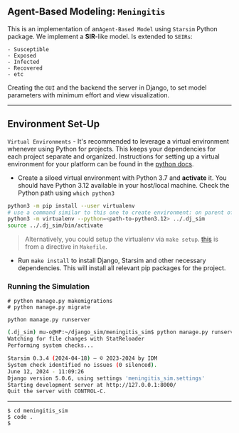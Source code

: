 ## Agent-Based Modeling: `Meningitis`

This is an implementation of an`Agent-Based Model` using `Starsim` Python package.
We implement a **SIR**-like  model. Is extended to `SEIRs`:  

    - Susceptible
    - Exposed 
    - Infected
    - Recovered
    - etc
  

Creating the `GUI` and the backend the server in Django, to set model parameters with minimum effort and view visualization. 

---
## Environment Set-Up

`Virtual Environments` - It's recommended to leverage a virtual environment whenever using Python for projects. This keeps your dependencies for each project separate and organized. Instructions for setting up a virtual environment for your platform can be found in the [python docs](https://packaging.python.org/guides/installing-using-pip-and-virtual-environments/).


- Create a siloed virtual environment with Python 3.7 and **activate** it. You should have Python 3.12 available in your host/local machine. 
Check the Python path using `which python3`
```bash
python3 -m pip install --user virtualenv 
# use a command similar to this one to create environment: on parent of Django app
python3 -m virtualenv --python=<path-to-python3.12> ../.dj_sim
source ../.dj_sim/bin/activate
```
> Alternatively, you could setup the virtualenv via `make setup`. [this](./Makefile) is from a directive in `Makefile`.

- Run `make install` to install Django, Starsim and other necessary dependencies. This will install all relevant pip packages for the project.

### Running the Simulation
```shell
# python manage.py makemigrations
# python manage.py migrate

python manage.py runserver
```

```bash
(.dj_sim) mu-o@HP:~/django_sim/meningitis_sim$ python manage.py runserver
Watching for file changes with StatReloader
Performing system checks...

Starsim 0.3.4 (2024-04-18) — © 2023-2024 by IDM
System check identified no issues (0 silenced).
June 12, 2024 - 11:09:26
Django version 5.0.6, using settings 'meningitis_sim.settings'
Starting development server at http://127.0.0.1:8000/
Quit the server with CONTROL-C.

```


---
```shell
$ cd meningitis_sim
$ code .
$
```